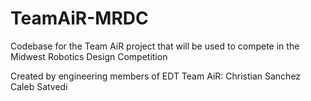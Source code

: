 # TeamAiR-MRDC
Codebase for the Team AiR project that will be used to compete in the Midwest Robotics Design Competition


Created by engineering members of EDT Team AiR:
Christian Sanchez
Caleb Satvedi